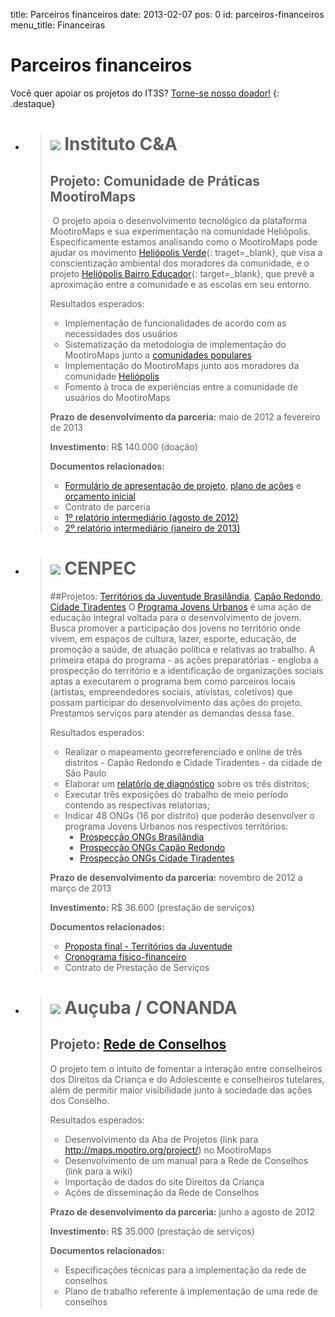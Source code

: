 title: Parceiros financeiros
date: 2013-02-07
pos: 0
id: parceiros-financeiros
menu_title: Financeiras

Parceiros financeiros
=====================

Você quer apoiar os projetos do IT3S? [Torne-se nosso doador!](/Colabore/Doacoes)
{: .destaque}

 * > ![][icea] Instituto C&A
   > =======================
   > Projeto: Comunidade de Práticas MootiroMaps
   > -------------------------------------------
   > O projeto apoia o desenvolvimento tecnológico da plataforma MootiroMaps
   > e sua experimentação na comunidade Heliópolis. Especificamente estamos
   > analisando como o MootiroMaps pode ajudar os movimento
   > [Heliópolis Verde](http://maps.mootiro.org/resource/334){: traget=_blank},
   > que visa a conscientização ambiental dos moradores da comunidade, e o
   > projeto [Heliópolis Bairro Educador](http://maps.mootiro.org/project/22){: target=_blank},
   > que prevê a aproximação entre a comunidade e as escolas em seu entorno.
   >
   > Resultados esperados:
   >
   > * Implementação de funcionalidades de acordo com as necessidades dos usuários
   > * Sistematização da metodologia de implementação do MootiroMaps junto a [comunidades populares](???)
   > * Implementação do MootiroMaps junto aos moradores da comunidade [Heliópolis](http://maps.mootiro.org/community/163/about)
   > * Fomento à troca de experiências entre a comunidade de usuários do MootiroMaps
   >
   > __Prazo de desenvolvimento da parceria:__ maio de 2012 a fevereiro de 2013
   >
   > __Investimento:__ R$ 140.000 (doação)
   >
   > __Documentos relacionados:__
   >
   >  * [Formulário de apresentação de projeto](https://docs.google.com/document/d/1f_mbH9jiLrop-hB-Ab6E_uTyGlPXpFgctZNdQ5_H3Ns/edit), [plano de ações](https://docs.google.com/file/d/1HBRgEcQeLQnogPos-ffMOqKdZAWTdcY9CcvyUGTNW859mkV5R-KiEVSS1HBd/edit) e [orçamento inicial](https://docs.google.com/file/d/1aAe0n-TcVhNvb32D2Dgso_ciZT2KeioVajHBN1ZjfazoBfSBaWRA3OQ9Sshm/edit)
   >  * Contrato de parceria
   >  * [1º relatório intermediário (agosto de 2012)](https://docs.google.com/document/d/1F80XdgxkX2vINe7yGZaCiS7gNHQVnTvB6PhTSN5bHlo/edit)
   >  * [2º relatório intermediário (janeiro de 2013)](https://docs.google.com/document/d/1aWZC8FVDri2LrNk-VKPG16RoFOUpEmLD3be6NE_2a5c/edit)


 * > ![][cenpec] CENPEC
   > ==================
   > ##Projetos: [Territórios da Juventude Brasilândia](http://maps.mootiro.org/project/35), [Capão Redondo](http://maps.mootiro.org/project/33), [Cidade Tiradentes](http://maps.mootiro.org/project/34)
   > O [Programa Jovens Urbanos](http://maps.mootiro.org/resource/1187) é uma
   > ação de educação integral voltada para o desenvolvimento de jovem. Busca
   > promover a participação dos jovens no território onde vivem, em espaços
   > de cultura, lazer, esporte, educação, de promoção a saúde, de atuação
   > política e relativas ao trabalho. A primeira etapa do programa - as ações
   > preparatórias - engloba a prospecção do território e a identificação de
   > organizações sociais aptas a executarem o programa bem como parceiros
   > locais (artistas, empreendedores sociais, ativistas, coletivos) que possam
   > participar do desenvolvimento das ações do projeto. Prestamos serviços para
   > atender as demandas dessa fase.
   >
   > Resultados esperados:
   >
   >  * Realizar o mapeamento georreferenciado e online de três distritos - Capão Redondo e Cidade Tiradentes - da cidade de São Paulo
   >  * Elaborar um [relatório de diagnóstico](https://docs.google.com/file/d/1xAB8H7dQozc0iYSeuk5N0frPXQpqESVEK9NoXjNJS6teZAklWtllBPf1xG0L/edit) sobre os três distritos;
   >  * Executar três exposições do trabalho de meio período contendo as respectivas relatorias;
   >  * Indicar 48 ONGs (16 por distrito) que poderão desenvolver o programa Jovens Urbanos nos respectivos territórios:
   >      * [Prospecção ONGs Brasilândia](https://docs.google.com/file/d/1wlRqfawoRm9AmjVC-hmZWlSbSuIYcNurThMZ-HVQL19HpWS2YC7rYVzVLX6b/edit)
   >      * [Prospecção ONGs Capão Redondo](https://docs.google.com/file/d/1g07vyV_rs7qchE05ls97WaYSBNibyHBmISCQmVKFiB2rVC9xinZHm2DojvpT/edit)
   >      * [Prospecção ONGs Cidade Tiradentes](https://docs.google.com/file/d/1JFavugGYAhTdGRrt6S92xKXeABXMAKj4NE-Z3OlQKHp2Yl3c6bhUOCdxrN1f/edit)
   >
   > __Prazo de desenvolvimento da parceria:__ novembro de 2012 a março de 2013
   >
   > __Investimento:__ R$ 36.600 (prestação de serviços)
   >
   > __Documentos relacionados:__
   >
   >  * [Proposta final - Territórios da Juventude](https://docs.google.com/document/d/1TZoltnjPhpseON1GJid7rsfxTJNwHTzF1o6QElrNSt0/edit)
   >  * [Cronograma físico-financeiro](https://docs.google.com/spreadsheet/ccc?key=0Anrk-EAaU7q6dHlmdVBhZGpSdW5Fbm1nTkdkQXg5T1E)
   >  * Contrato de Prestação de Serviços


 * > ![][aucuba] Auçuba / CONANDA
   > ============================
   > Projeto: [Rede de Conselhos](http://maps.mootiro.org/project/3)
   > ---------------------------------------------------------------
   > O projeto tem o intuito de fomentar a interação entre conselheiros dos
   > Direitos da Criança e do Adolescente e conselheiros tutelares, além de
   > permitir maior visibilidade junto à sociedade das ações dos Conselho.
   >
   > Resultados esperados:
   >
   >  * Desenvolvimento da Aba de Projetos (link para http://maps.mootiro.org/project/) no MootiroMaps
   >  * Desenvolvimento de um manual para a Rede de Conselhos (link para a wiki)
   >  * Importação de dados do site Direitos da Criança
   >  * Ações de disseminação da Rede de Conselhos
   >
   > __Prazo de desenvolvimento da parceria:__ junho a agosto de 2012
   >
   > __Investimento:__ R$ 35.000 (prestação de serviços)
   >
   > __Documentos relacionados:__
   >
   >  * Especificações técnicas para a implementação da rede de conselhos
   >  * Plano de trabalho referente à implementação de uma rede de conselhos


[icea]: /static/images/parcerias/financeiras/icea.png
[cenpec]: /static/images/parcerias/financeiras/cenpec.png
[aucuba]: /static/images/parcerias/financeiras/aucuba_conanda.png
